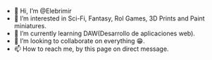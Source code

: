 - 👋 Hi, I’m @Elebrimir
- 👀 I’m interested in Sci-Fi, Fantasy, Rol Games, 3D Prints and Paint miniatures.
- 🌱 I’m currently learning DAW(Desarrollo de aplicaciones web).
- 💞️ I’m looking to collaborate on everything 😁.
- 📫 How to reach me, by this page on direct message.

<!---
Elebrimir/Elebrimir is a ✨ special ✨ repository because its `README.md` (this file) appears on your GitHub profile.
You can click the Preview link to take a look at your changes.
--->
